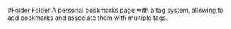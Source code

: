 #[Folder](https://www.markdanovich.com/folder)
Folder
A personal bookmarks page with a tag system, allowing to add bookmarks and associate them with multiple tags.
<a>
